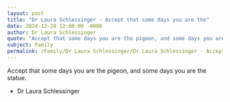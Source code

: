 ```yaml
---
layout: post
title: "Dr Laura Schlessinger - Accept that some days you are the"
date: 2024-12-28 12:00:00 -0000
author: Dr Laura Schlessinger
quote: "Accept that some days you are the pigeon, and some days you are the statue."
subject: Family
permalink: /Family/Dr Laura Schlessinger/Dr Laura Schlessinger - Accept that some days you are the
---
```


Accept that some days you are the pigeon, and some days you are the statue.

- Dr Laura Schlessinger
